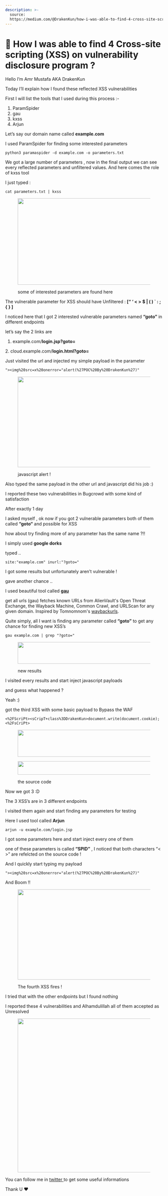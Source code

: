 ```yaml
---
description: >-
  source:
  https://medium.com/@DrakenKun/how-i-was-able-to-find-4-cross-site-scripting-xss-on-vulnerability-disclosure-program-e2f39199ae16
---
```


# 🔎 How I was able to find 4 Cross-site scripting (XSS) on vulnerability disclosure program ?

Hello I’m Amr Mustafa AKA DrakenKun

Today I’ll explain how I found these reflected XSS vulnerabilities

First I will list the tools that I used during this process :-

1. ParamSpider
2. gau
3. kxss
4. Arjun

Let’s say our domain name called **example.com**

I used ParamSpider for finding some interested parameters

```
python3 paramaspider -d example.com -o parameters.txt 
```

We got a large number of parameters , now in the final output we can see every reflected parameters and unfiltered values. And here comes the role of kxss tool

I just typed :

```
cat parameters.txt | kxss 
```

<figure><img src="https://miro.medium.com/v2/resize:fit:875/1*irL1TTU7md76d0xWoQI-JQ.png" alt="" height="276" width="700"><figcaption><p>some of interested parameters are found here</p></figcaption></figure>

The vulnerable parameter for XSS should have Unfiltered : **\[“ ‘ < > $ | ( ) \` : ; { } ]**

I noticed here that I got 2 interested vulnerable parameters named **“goto”** in different endpoints

let’s say the 2 links are

1. example.com/**login.jsp?goto=**

2\. cloud.example.com/**login.html?goto=**

Just visited the url and injected my simple payload in the parameter

```
"><img%20src=x%20onerror="alert(%27POC%20By%20DrakenKun%27)"
```

<figure><img src="https://miro.medium.com/v2/resize:fit:875/1*UjCRvo_RIzM-ZXWk65KDvQ.png" alt="" height="289" width="700"><figcaption><p>javascript alert !</p></figcaption></figure>

Also typed the same payload in the other url and javascript did his job :)

I reported these two vulnerabilities in Bugcrowd with some kind of satisfaction

After exactly 1 day

I asked myself , ok now if you got 2 vulnerable parameters both of them called **“goto“** and possible for XSS

how about try finding more of any parameter has the same name ?!!

I simply used **google dorks**

typed ..

```
site:"example.com" inurl:"?goto="
```

I got some results but unfortunately aren’t vulnerable !

gave another chance ..

I used beautiful tool called [**gau**](https://github.com/lc/gau)

get all urls (gau) fetches known URLs from AlienVault's Open Threat Exchange, the Wayback Machine, Common Crawl, and URLScan for any given domain. Inspired by Tomnomnom's [waybackurls](https://github.com/tomnomnom/waybackurls).

Quite simply, all I want is finding any parameter called **“goto”** to get any chance for finding new XSS’s

```
gau example.com | grep "?goto="
```

<figure><img src="https://miro.medium.com/v2/resize:fit:875/1*rCgsoUoy0jYlkuuhg2-4Pw.png" alt="" height="69" width="700"><figcaption><p>new results</p></figcaption></figure>

I visited every results and start inject javascript payloads

and guess what happened ?

Yeah :)

got the third XSS with some basic payload to Bypass the WAF

```
<%2FScriPt><sCripT+class%3DDrakenKun>document.write(document.cookie);<%2FsCriPt>
```

<figure><img src="https://miro.medium.com/v2/resize:fit:875/1*b6nR2Qwf0fH3cdsdKFv77A.png" alt="" height="86" width="700"><figcaption></figcaption></figure>

<figure><img src="https://miro.medium.com/v2/resize:fit:875/1*eiz-e_C4z6BdmFqwAbYrlg.png" alt="" height="43" width="700"><figcaption><p>the source code</p></figcaption></figure>

Now we got 3 :D

The 3 XSS’s are in 3 different endpoints

I visited them again and start finding any parameters for testing

Here I used tool called **Arjun**

```
arjun -u example.com/login.jsp
```

I got some parameters here and start inject every one of them

one of these parameters is called **“SPID”** , I noticed that both characters “< >” are refelcted on the source code !

And I quickly start typing my payload

```
"><img%20src=x%20onerror="alert(%27POC%20By%20DrakenKun%27)"
```

And Boom !!

<figure><img src="https://miro.medium.com/v2/resize:fit:875/1*ycO3Nr8k1Y1FlULAm7O72A.png" alt="" height="288" width="700"><figcaption><p>The fourth XSS fires !</p></figcaption></figure>

I tried that with the other endpoints but I found nothing

I reported these 4 vulnerabilities and Alhamdulillah all of them accepted as Unresolved

<figure><img src="https://miro.medium.com/v2/resize:fit:875/1*cD6owwrjYCbtsRJGfRXeeg.png" alt="" height="491" width="700"><figcaption></figcaption></figure>

You can follow me in [twitter ](https://twitter.com/Amr\_MustafaAA)to get some useful informations

Thank U ❤
